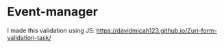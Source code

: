 # Event-manager
I made this validation using JS:
https://davidmicah123.github.io/Zuri-form-validation-task/
